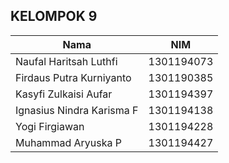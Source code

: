## KELOMPOK 9
| Nama | NIM |
| --- | --- |
| Naufal Haritsah Luthfi | 1301194073 |
| Firdaus Putra Kurniyanto | 1301190385 |
| Kasyfi Zulkaisi Aufar	 | 1301194397 |
| Ignasius Nindra Karisma F | 1301194138 |
| Yogi Firgiawan | 1301194228 |
| Muhammad Aryuska P | 1301194427 |
